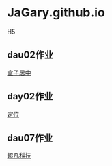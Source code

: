# JaGary.github.io
H5
## dau02作业
<a href="https://jagary.github.io/09.%E5%B1%85%E4%B8%AD%E6%A1%88%E4%BE%8B.html">盒子居中</a>
## day02作业
<a href="https://jagary.github.io/01.%E5%AE%9A%E4%BD%8D%E6%A1%88%E4%BE%8B.html">定位</a>
## dau07作业
<a href="">超凡科技</a>
